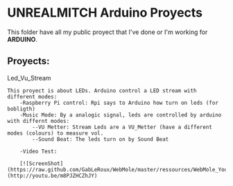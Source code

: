 UNREALMITCH Arduino Proyects
=========
This folder have all my public proyect that I've done or I'm working for **ARDUINO**.

Proyects:
--------------

Led_Vu_Stream

```
This proyect is about LEDs. Arduino control a LED stream with different modes:
	-Raspberry Pi control: Rpi says to Arduino how turn on leds (for bobligth)
	-Music Mode: By a analogic signal, leds are controlled by arduino with differnt modes:
		--VU Metter: Stream Leds are a VU_Metter (have a different modes (colours) to measure vol.
		--Sound Beat: The leds turn on by Sound Beat 
		
	-Video Test:
	
	[![ScreenShot](https://raw.github.com/GabLeRoux/WebMole/master/ressources/WebMole_Youtube_Video.png)](http://youtu.be/m8PJZHCZhJY)
````
